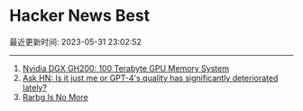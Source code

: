 # Hacker News Best

最近更新时间: 2023-05-31 23:02:52

--- 
1. [Nvidia DGX GH200: 100 Terabyte GPU Memory System](https://developer.nvidia.com/blog/announcing-nvidia-dgx-gh200-first-100-terabyte-gpu-memory-system/) 
2. [Ask HN: Is it just me or GPT-4's quality has significantly deteriorated lately?](https://news.ycombinator.com/item?id=36134249) 
3. [Rarbg Is No More](https://web.archive.org/web/20230531105653/https://rarbg.to/index80.php) 
